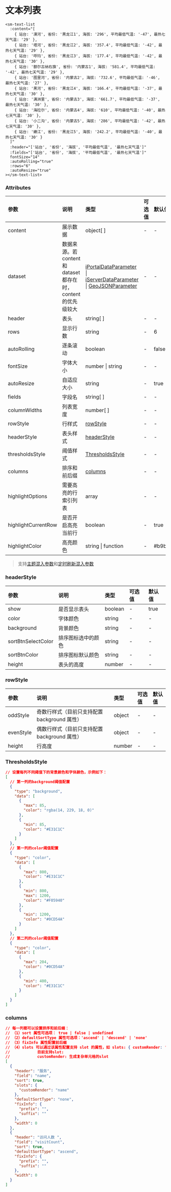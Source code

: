 # 文本列表

```vue
<sm-text-list
  :content="[
    { 站台: '漠河', 省份: '黑龙江1', 海拔: '296', 平均最低气温: '-47', 最热七天气温: '29' },
    { 站台: '塔河', 省份: '黑龙江2', 海拔: '357.4', 平均最低气温: '-42', 最热七天气温: '29' },
    { 站台: '呼玛', 省份: '黑龙江3', 海拔: '177.4', 平均最低气温: '-42', 最热七天气温: '30' },
    { 站台: '额尔古纳右旗', 省份: '内蒙古1', 海拔: '581.4', 平均最低气温: '-42', 最热七天气温: '29' },
    { 站台: '图里河', 省份: '内蒙古2', 海拔: '732.6', 平均最低气温: '-46', 最热七天气温: '27' },
    { 站台: '黑河', 省份: '黑龙江4', 海拔: '166.4', 平均最低气温: '-37', 最热七天气温: '30' },
    { 站台: '满洲里', 省份: '内蒙古3', 海拔: '661.7', 平均最低气温: '-37', 最热七天气温: '30' },
    { 站台: '海拉尔', 省份: '内蒙古4', 海拔: '610', 平均最低气温: '-40', 最热七天气温: '30' },
    { 站台: '小二沟', 省份: '内蒙古5', 海拔: '286', 平均最低气温: '-42', 最热七天气温: '30' },
    { 站台: '嫩江', 省份: '黑龙江5', 海拔: '242.2', 平均最低气温: '-40', 最热七天气温: '30' }
  ]"
  :header="['站台', '省份', '海拔', '平均最低气温', '最热七天气温']"
  :fields="['站台', '省份', '海拔', '平均最低气温', '最热七天气温']"
  fontSize="14"
  :autoRolling="true"
  :rows="6"
  :autoResize="true"
></sm-text-list>
```

### Attributes

| 参数                | 说明                                                           | 类型                                                                                                                                                                                                                                                | 可选值 | 默认值  |
| :------------------ | :------------------------------------------------------------- | :-------------------------------------------------------------------------------------------------------------------------------------------------------------------------------------------------------------------------------------------------- | :----- | :------ |
| content             | 展示数据                                                       | object[ ]                                                                                                                                                                                                                                           | -      | -       | - |
| dataset             | 数据来源。若 content 和 dataset 都存在时，content 的优先级较大 | [iPortalDataParameter](/zh/api/common-types/common-types.md#iportaldataparameter) \| [iServerDataParameter](/zh/api/common-types/common-types.md#iserverdataparameter) \| [GeoJSONParameter](/zh/api/common-types/common-types.md#geojsonparameter) | -      | -       |
| header              | 表头                                                           | string[ ]                                                                                                                                                                                                                                           | -      | -       |
| rows                | 显示行数                                                       | string                                                                                                                                                                                                                                              | -      | 6       |
| autoRolling         | 逐条滚动                                                       | boolean                                                                                                                                                                                                                                             | -      | false   |
| fontSize            | 字体大小                                                       | number \| string                                                                                                                                                                                                                                    | -      | -       |
| autoResize          | 自适应大小                                                     | string                                                                                                                                                                                                                                              | -      | true    |
| fields              | 字段名                                                         | string[ ]                                                                                                                                                                                                                                           | -      | -       |
| columnWidths        | 列表宽度                                                       | number[ ]                                                                                                                                                                                                                                           | -      | -       |
| rowStyle            | 行样式                                                         | <a href="#rowstyle">rowStyle </a>                                                                                                                                                                                                                   | -      | -       |
| headerStyle         | 表头样式                                                       | <a href="#headerstyle">headerStyle </a>                                                                                                                                                                                                             | -      | -       |
| thresholdsStyle     | 阈值样式                                                       | <a href="#thresholdsstyle">ThresholdsStyle </a>                                                                                                                                                                                                     | -      | -       |
| columns             | 排序和前后缀                                                   | <a href="#columns">columns </a>                                                                                                                                                                                                                     | -      | -       |
| highlightOptions    | 需要高亮的行索引列表                                    | array                                                                                                                                                                                                                                               | -      | -       |
| highlightCurrentRow | 是否开启高亮当前行                                             | boolean                                                                                                                                                                                                                                             | -      | true    |
| highlightColor      | 高亮颜色                                                   | string \| function                                                                                                                                                                                                                                  | -      | #b9b9b9 |

> 支持[主题混入参数](/zh/api/mixin/mixin.md#theme)和[定时刷新混入参数](/zh/api/mixin/mixin.md#timer)

### headerStyle

| 参数               | 说明               | 类型    | 可选值 | 默认值 |
| :----------------- | :----------------- | :------ | :----- | :----- |
| show               | 是否显示表头    | boolean | -      | true   | - |
| color              | 字体颜色           | string  | -      | -      | - |
| background         | 背景颜色           | string  | -      | -      | - |
| sortBtnSelectColor | 排序图标选中的颜色 | string  | -      | -      | - |
| sortBtnColor       | 排序图标默认颜色   | string  | -      | -      | - |
| height             | 表头的高度         | number  | -      | -      | - |

### rowStyle

| 参数      | 说明                                         | 类型   | 可选值 | 默认值 |
| :-------- | :------------------------------------------- | :----- | :----- | :----- |
| oddStyle  | 奇数行样式（目前只支持配置 background 属性） | object | -      | -      | - |
| evenStyle | 偶数行样式（目前只支持配置 background 属性） | object | -      | -      | - |
| height    | 行高度                                     | number | -      | -      | - |

### ThresholdsStyle

```json
// 设置每列不同阈值下的背景颜色和字体颜色，示例如下：
[
  // 第一列的background阈值配置
  {
    "type": "background",
    "data": [
      {
        "max": 85,
        "color": "rgba(14, 229, 18, 0)"
      },
      {
        "min": 85,
        "color": "#E31C1C"
      }
    ]
  },
  // 第一列的color阈值配置
  {
    "type": "color",
    "data": [
      {
        "max": 800,
        "color": "#E31C1C"
      },
      {
        "min": 800,
        "max": 1200,
        "color": "#F05940"
      },
      {
        "min": 1200,
        "color": "#0CD54A"
      }
    ]
  },
  // 第二列的color阈值配置
  {
    "type": "color",
    "data": [
      {
        "max": 204,
        "color": "#0CD54A"
      },
      {
        "min": 400,
        "color": "#E31C1C"
      }
    ]
  }
]
```

### columns

```json
// 每一列都可以设置排序和前后缀：
// （1）sort 属性可选项： true | false | undefined
// （2）defaultSortType 属性可选项：'ascend' | 'descend' | 'none'
// （3）fixInfo 属性配置前后缀
// （4）slots 可以通过该属性配置支持 slot 的属性，如 slots: { customRender: 'XXX'}
//            目前支持slot: 
//            customRender: 生成复杂单元格的slot
[
  {
    "header": "服务",
    "field": "name",
    "sort": true,
    "slots": {
      "customRender": "name"
    },
    "defaultSortType": "none",
    "fixInfo": {
      "prefix": "",
      "suffix": ""
    },
    "width": 0
  },
  {
    "header": "访问人数 ",
    "field": "visitCount",
    "sort": true,
    "defaultSortType": "ascend",
    "fixInfo": {
      "prefix": "",
      "suffix": ""
    },
    "width": 0
  }
]
```
